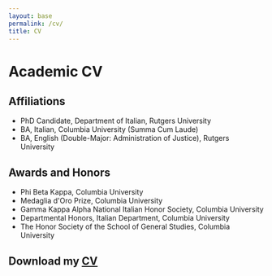 ```yaml
---
layout: base
permalink: /cv/
title: CV
---
```


# Academic CV

## Affiliations

* PhD Candidate, Department of Italian, Rutgers University
* BA, Italian, Columbia University (Summa Cum Laude)
* BA, English (Double-Major: Administration of Justice), Rutgers University 


## Awards and Honors
* Phi Beta Kappa, Columbia University
* Medaglia d'Oro Prize, Columbia University
* Gamma Kappa Alpha National Italian Honor Society, Columbia University
* Departmental Honors, Italian Department, Columbia University
* The Honor Society of the School of General Studies, Columbia University

## Download my <a href="{{ https://github.com/salvatoretaibi/salvatoretaibi.github.io/blob/fe80571ef5b459b22e921f62d79793d691d8d5b8/src/assets/images/Taibi_CV.pdf }}" title="Salvatore Taibi"> CV</a> </p>
